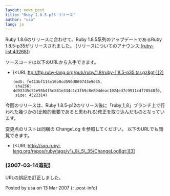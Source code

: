 ```yaml
---
layout: news_post
title: "Ruby 1.8.5-p35 リリース"
author: "usa"
lang: ja
---
```


Ruby 1.8.6のリリースに合わせて、Ruby 1.8.5系列のアップデートであるRuby 1.8.5-p35がリリースされました。
(リリースについてのアナウンス:[\[ruby-list:43268\]][1])

ソースコードは以下のURLから入手できます。

* [&lt;URL:ftp://ftp.ruby-lang.org/pub/ruby/1.8/ruby-1.8.5-p35.tar.gz&gt;][2]
  
      (md5: fe413bf114e16b0cd596d869743e9d35,
       sha256: 4d937d5c51e95b4f5c881e334c1c3f69c8e894deac1024ed7c9911c4f78548f0,
       size: 4522314)

今回のリリースは、Ruby
1.8.5-p12のリリース後に「ruby\_1\_8」ブランチ上で行われた幾つかの(比較的重要であると思われる)修正を取り込んだものとなっています。

変更点のリストは同梱の ChangeLog を参照してください。 以下のURLでも閲覧できます。

* [&lt;URL:http://svn.ruby-lang.org/repos/ruby/tags/v1\_8\_5\_35/ChangeLog&gt;][3]

### (2007-03-14追記)

URLの誤記を訂正しました。

Posted by usa on 13 Mar 2007
{: .post-info}



[1]: http://blade.nagaokaut.ac.jp/cgi-bin/scat.rb/ruby/ruby-list/43268 
[2]: ftp://ftp.ruby-lang.org/pub/ruby/1.8/ruby-1.8.5-p35.tar.gz 
[3]: http://svn.ruby-lang.org/repos/ruby/tags/v1_8_5_35/ChangeLog 
